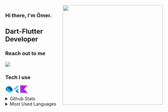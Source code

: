 <img src = "https://media.giphy.com/media/bGgsc5mWoryfgKBx1u/giphy.gif" align="right" width="320" height = "320">

### Hi there, I'm Ömer.

## Dart-Flutter Developer

### Reach out to me

[<img width="22" src="https://unpkg.com/simple-icons@v4/icons/linkedin.svg" align="left"/>][linkedin]

<br/>

### Tech I use

<img align="left" src= "https://raw.githubusercontent.com/github/explore/80688e429a7d4ef2fca1e82350fe8e3517d3494d/topics/dart/dart.png" width="24" height="24">

<img align="left" src= "https://raw.githubusercontent.com/github/explore/80688e429a7d4ef2fca1e82350fe8e3517d3494d/topics/flutter/flutter.png" width="24" height="24">

<img align="left" src= "https://raw.githubusercontent.com/github/explore/80688e429a7d4ef2fca1e82350fe8e3517d3494d/topics/kotlin/kotlin.png" width="24" height="24">

<br/>
<br/>

<details>
<summary> Github Stats </summary>
<img src= "https://github-readme-stats.vercel.app/api?username=omerrglsn&theme=tokyonight">
</details>

<details>
<summary> Most Used Languages </summary>
<img src= "https://github-readme-stats.vercel.app/api/top-langs/?username=anuraghazra&layout=compact&theme=tokyonight">
</details>

[linkedin]: https://www.linkedin.com/in/%C3%B6mer-faruk-g%C3%BCl%C5%9Fen-280a77216/

